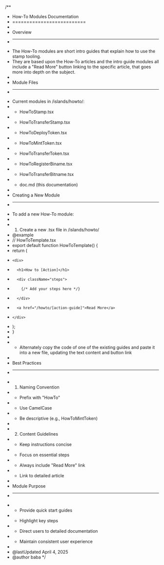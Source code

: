 /**
 * How-To Modules Documentation
 * ==========================
 * 
 * Overview
 * --------
 * The How-To modules are short intro guides that explain how to use the stamp tooling.
 * They are based upon the How-To articles and the intro guide modules all include a "Read More" button linking to the specific article, that goes more into depth on the subject.
 * 
 * Module Files
 * -----------
 * Current modules in /islands/howto/:
 * - HowToStamp.tsx
 * - HowToTransferStamp.tsx
 * - HowToDeployToken.tsx
 * - HowToMintToken.tsx
 * - HowToTransferToken.tsx
 * - HowToRegisterBiname.tsx
 * - HowToTransferBitname.tsx
 * - doc.md (this documentation)
 * 
 * Creating a New Module
 * -------------------
 * To add a new How-To module:
 * 
 * 1. Create a new .tsx file in /islands/howto/
 * @example
 * // HowToTemplate.tsx
 * export default function HowToTemplate() {
 *   return (
 *     <div>
 *       <h1>How to [Action]</h1>
 *       <div className="steps">
 *         {/* Add your steps here */}
 *       </div>
 *       <a href="/howto/[action-guide]">Read More</a>
 *     </div>
 *   );
 * }
 * 
 * - Alternately copy the code of one of the existing guides and paste it into a new file, updating the text content and button link
 *
 * Best Practices
 * -------------
 * 1. Naming Convention
 *    - Prefix with "HowTo"
 *    - Use CamelCase
 *    - Be descriptive (e.g., HowToMintToken)
 * 
 * 2. Content Guidelines
 *    - Keep instructions concise
 *    - Focus on essential steps
 *    - Always include "Read More" link
 *    - Link to detailed article
 * 
 * Module Purpose
 * -------------
 * - Provide quick start guides
 * - Highlight key steps
 * - Direct users to detailed documentation
 * - Maintain consistent user experience
 * 
 * @lastUpdated April 4, 2025
 * @author baba
 */
